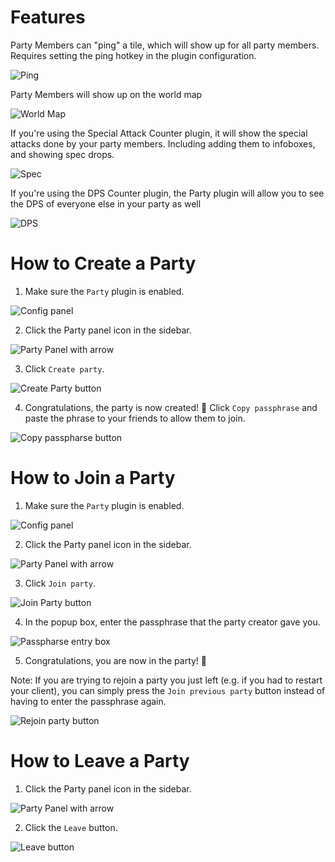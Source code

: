 # Features

Party Members can "ping" a tile, which will show up for all party members. Requires setting the ping hotkey in the plugin configuration.

![Ping](img/party/party_ping.gif)

Party Members will show up on the world map

![World Map](img/party/party_tilemap.png)

If you're using the Special Attack Counter plugin, it will show the special attacks done by your party members. Including adding them to infoboxes, and showing spec drops.

![Spec](img/party/party_specs.gif)

If you're using the DPS Counter plugin, the Party plugin will allow you to see the DPS of everyone else in your party as well

![DPS](img/party/party_dps.png)

# How to Create a Party

1. Make sure the `Party` plugin is enabled.

![Config panel](img/party/party_plugin.png)

2. Click the Party panel icon in the sidebar.

![Party Panel with arrow](img/party/party_sidebar.png)

3. Click `Create party`.

![Create Party button](img/party/party_create.png)


4. Congratulations, the party is now created! :tada: Click `Copy passphrase` and paste the phrase to your friends to allow them to join.

![Copy passpharse button](img/party/party_copy_passphrase.png)


# How to Join a Party

1. Make sure the `Party` plugin is enabled.

![Config panel](img/party/party_plugin.png)

2. Click the Party panel icon in the sidebar.

![Party Panel with arrow](img/party/party_sidebar.png)

3. Click `Join party`.

![Join Party button](img/party/party_join.png)

4. In the popup box, enter the passphrase that the party creator gave you.

![Passpharse entry box](img/party/party_enter_passphrase.png)

5. Congratulations, you are now in the party! :tada:

Note: If you are trying to rejoin a party you just left (e.g. if you had to restart your client), you can simply press the `Join previous party` button instead of having to enter the passphrase again.

![Rejoin party button](img/party/party_rejoin.png)


# How to Leave a Party

1. Click the Party panel icon in the sidebar.

![Party Panel with arrow](img/party/party_sidebar.png)

2. Click the `Leave` button.

![Leave button](img/party/party_leave.png)
